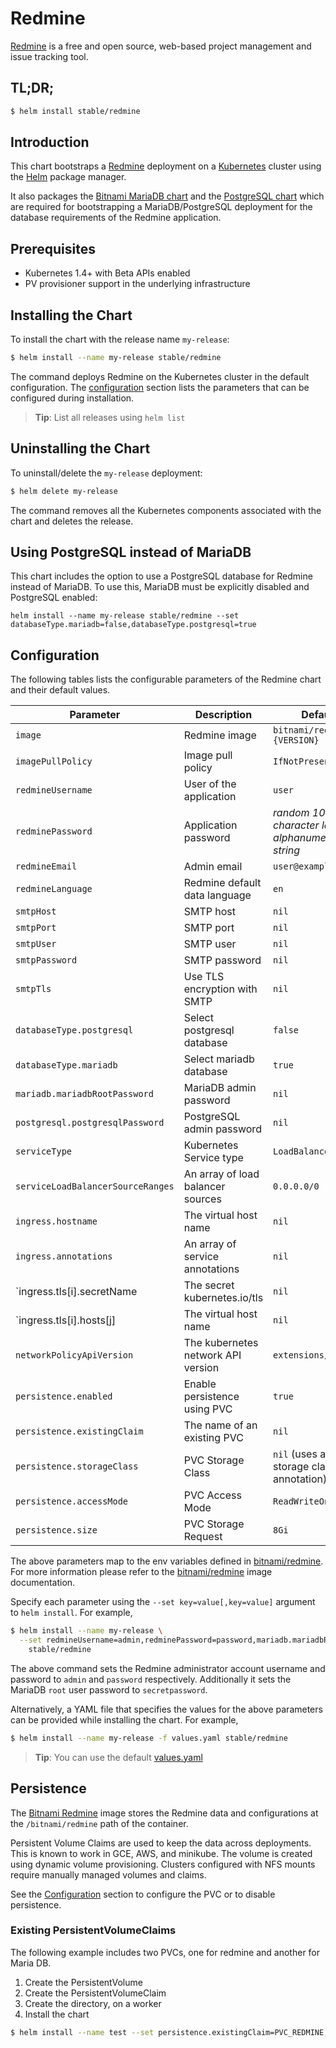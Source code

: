 # Redmine

[Redmine](http://www.redmine.org) is a free and open source, web-based project management and issue tracking tool.

## TL;DR;

```bash
$ helm install stable/redmine
```

## Introduction

This chart bootstraps a [Redmine](https://github.com/bitnami/bitnami-docker-redmine) deployment on a [Kubernetes](http://kubernetes.io) cluster using the [Helm](https://helm.sh) package manager.

It also packages the [Bitnami MariaDB chart](https://github.com/kubernetes/charts/tree/master/stable/mariadb) and the [PostgreSQL chart](https://github.com/kubernetes/charts/tree/master/stable/postgresql) which are required for bootstrapping a MariaDB/PostgreSQL deployment for the database requirements of the Redmine application.

## Prerequisites

- Kubernetes 1.4+ with Beta APIs enabled
- PV provisioner support in the underlying infrastructure

## Installing the Chart

To install the chart with the release name `my-release`:

```bash
$ helm install --name my-release stable/redmine
```

The command deploys Redmine on the Kubernetes cluster in the default configuration. The [configuration](#configuration) section lists the parameters that can be configured during installation.

> **Tip**: List all releases using `helm list`

## Uninstalling the Chart

To uninstall/delete the `my-release` deployment:

```bash
$ helm delete my-release
```

The command removes all the Kubernetes components associated with the chart and deletes the release.

## Using PostgreSQL instead of MariaDB

This chart includes the option to use a PostgreSQL database for Redmine instead of MariaDB. To use this, MariaDB must be explicitly disabled and PostgreSQL enabled:

```
helm install --name my-release stable/redmine --set databaseType.mariadb=false,databaseType.postgresql=true
```

## Configuration

The following tables lists the configurable parameters of the Redmine chart and their default values.

| Parameter | Description | Default |
| --------- | ----------- | ------- |
| `image` | Redmine image | `bitnami/redmine:{VERSION}` |
| `imagePullPolicy` | Image pull policy | `IfNotPresent` |
| `redmineUsername` | User of the application | `user` |
| `redminePassword` | Application password | _random 10 character long alphanumeric string_ |
| `redmineEmail` | Admin email | `user@example.com` |
| `redmineLanguage` | Redmine default data language | `en` |
| `smtpHost` | SMTP host | `nil` |
| `smtpPort` | SMTP port | `nil` |
| `smtpUser` | SMTP user | `nil` |
| `smtpPassword` | SMTP password | `nil` |
| `smtpTls` | Use TLS encryption with SMTP | `nil` |
| `databaseType.postgresql` | Select postgresql database | `false` |
| `databaseType.mariadb` | Select mariadb database | `true` |
| `mariadb.mariadbRootPassword` | MariaDB admin password | `nil` |
| `postgresql.postgresqlPassword` | PostgreSQL admin password | `nil` |
| `serviceType` | Kubernetes Service type | `LoadBalancer` |
| `serviceLoadBalancerSourceRanges` | An array of load balancer sources | `0.0.0.0/0` |
| `ingress.hostname` | The virtual host name | `nil` |
| `ingress.annotations` | An array of service annotations | `nil` |
| `ingress.tls[i].secretName | The secret kubernetes.io/tls | `nil` |
| `ingress.tls[i].hosts[j] | The virtual host name | `nil` |
| `networkPolicyApiVersion` | The kubernetes network API version | `extensions/v1beta1` |
| `persistence.enabled` | Enable persistence using PVC | `true` |
| `persistence.existingClaim` | The name of an existing PVC | `nil` |
| `persistence.storageClass` | PVC Storage Class | `nil` (uses alpha storage class annotation) |
| `persistence.accessMode` | PVC Access Mode | `ReadWriteOnce` |
| `persistence.size` | PVC Storage Request | `8Gi` |

The above parameters map to the env variables defined in [bitnami/redmine](http://github.com/bitnami/bitnami-docker-redmine). For more information please refer to the [bitnami/redmine](http://github.com/bitnami/bitnami-docker-redmine) image documentation.

Specify each parameter using the `--set key=value[,key=value]` argument to `helm install`. For example,

```bash
$ helm install --name my-release \
  --set redmineUsername=admin,redminePassword=password,mariadb.mariadbRootPassword=secretpassword \
    stable/redmine
```

The above command sets the Redmine administrator account username and password to `admin` and `password` respectively. Additionally it sets the MariaDB `root` user password to `secretpassword`.

Alternatively, a YAML file that specifies the values for the above parameters can be provided while installing the chart. For example,

```bash
$ helm install --name my-release -f values.yaml stable/redmine
```

> **Tip**: You can use the default [values.yaml](values.yaml)

## Persistence

The [Bitnami Redmine](https://github.com/bitnami/bitnami-docker-redmine) image stores the Redmine data and configurations at the `/bitnami/redmine` path of the container.

Persistent Volume Claims are used to keep the data across deployments. This is known to work in GCE, AWS, and minikube. The volume is created using dynamic volume provisioning. Clusters configured with NFS mounts require manually managed volumes and claims.

See the [Configuration](#configuration) section to configure the PVC or to disable persistence.


### Existing PersistentVolumeClaims

The following example includes two PVCs, one for redmine and another for Maria DB.

1. Create the PersistentVolume
1. Create the PersistentVolumeClaim
1. Create the directory, on a worker
1. Install the chart
```bash
$ helm install --name test --set persistence.existingClaim=PVC_REDMINE,mariadb.persistence.existingClaim=PVC_MARIADB  redmine
```

